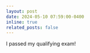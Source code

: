 ```yaml
---
layout: post
date: 2024-05-10 07:59:00-0400
inline: true
related_posts: false
---
```


I passed my qualifying exam!
